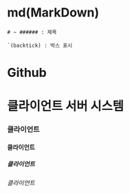 # md(MarkDown)

```
# ~ ###### : 제목

`(backtick) : 박스 표시
```

# Github

# 클라이언트 서버 시스템

### 클라이언트
#### 클라이언트 
##### 클라이언트
###### 클라이언트

